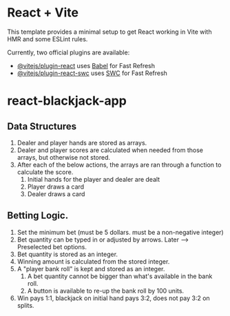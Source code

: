# React + Vite

This template provides a minimal setup to get React working in Vite with HMR and some ESLint rules.

Currently, two official plugins are available:

- [@vitejs/plugin-react](https://github.com/vitejs/vite-plugin-react/blob/main/packages/plugin-react/README.md) uses [Babel](https://babeljs.io/) for Fast Refresh
- [@vitejs/plugin-react-swc](https://github.com/vitejs/vite-plugin-react-swc) uses [SWC](https://swc.rs/) for Fast Refresh
# react-blackjack-app


## Data Structures

1. Dealer and player hands are stored as arrays. 
2. Dealer and player scores are calculated when needed from those arrays, but otherwise not stored. 
3. After each of the below actions, the arrays are ran through a function to calculate the score. 
   1. Initial hands for the player and dealer are dealt
   2. Player draws a card
   3. Dealer draws a card

## Betting Logic. 

1. Set the minimum bet (must be 5 dollars. must be a non-negative integer)
2. Bet quantity can be typed in or adjusted by arrows. Later --> Preselected bet options. 
3. Bet quantity is stored as an integer. 
4. Winning amount is calculated from the stored integer. 
5. A "player bank roll" is kept and stored as an integer. 
   1. A bet quantity cannot be bigger than what's available in the bank roll. 
   2. A button is available to re-up the bank roll by 100 units. 
6. Win pays 1:1, blackjack on initial hand pays 3:2, does not pay 3:2 on splits. 




<!-- ## Other Notes

- Round statuses are updated based on the calculation + PlayerStand button. 
- Each function needs to check the roundStatus prior to executing any code, else the status and message on screen may not match what is happening.  -->
